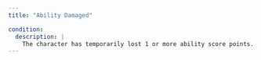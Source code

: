 ```yaml
---
title: "Ability Damaged"

condition:
  description: |
    The character has temporarily lost 1 or more ability score points. Lost points return at a rate of 1 per day unless noted otherwise by the condition dealing the damage. A character with Strength 0 falls to the ground and is helpless. A character with Dexterity 0 is paralyzed. A character with Constitution 0 is dead. A character with Intelligence, Wisdom, or Charisma 0 is unconscious. Ability damage is different from penalties to ability scores, which go away when the conditions causing them go away.
---
```

